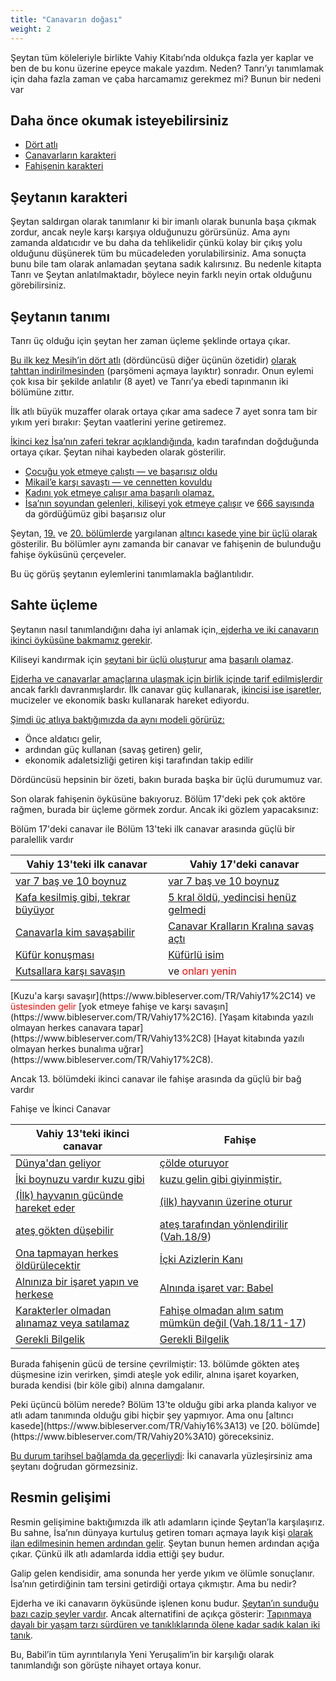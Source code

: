 ```yaml
---
title: "Canavarın doğası"
weight: 2
---
```



Şeytan tüm köleleriyle birlikte Vahiy Kitabı’nda oldukça fazla yer kaplar ve ben de bu konu üzerine epeyce makale yazdım. Neden? Tanrı’yı tanımlamak için daha fazla zaman ve çaba harcamamız gerekmez mi? Bunun bir nedeni var


## Daha önce okumak isteyebilirsiniz

<a name="f2fd"></a>
- [Dört atlı](../../../content/seals/expl/the-mystery-of-the-four-horse-men)
- [Canavarların karakteri](../../../content/beasts/expl/the-nature-of-the-beast-in-the-book-of-revelation)
- [Fahişenin karakteri](../../../content/harlot/expl/the-character-and-destiny-of-the-harlot)



## Şeytanın karakteri

<a name="904a"></a>
Şeytan saldırgan olarak tanımlanır ki bir imanlı olarak bununla başa çıkmak zordur, ancak neyle karşı karşıya olduğunuzu görürsünüz. Ama aynı zamanda aldatıcıdır ve bu daha da tehlikelidir çünkü kolay bir çıkış yolu olduğunu düşünerek tüm bu mücadeleden yorulabilirsiniz. Ama sonuçta bunu bile tam olarak anlamadan şeytana sadık kalırsınız. Bu nedenle kitapta Tanrı ve Şeytan anlatılmaktadır, böylece neyin farklı neyin ortak olduğunu görebilirsiniz.


## Şeytanın tanımı

<a name="a7a0"></a>
Tanrı üç olduğu için şeytan her zaman üçleme şeklinde ortaya çıkar.

[Bu ilk kez Mesih’in dört atlı](https://www.bibleserver.com/TR/Vahiy5) (dördüncüsü diğer üçünün özetidir) [olarak tahttan indirilmesinden](https://www.bibleserver.com/TR/Vahiy5) (parşömeni açmaya layıktır) sonradır. Onun eylemi çok kısa bir şekilde anlatılır (8 ayet) ve Tanrı’ya ebedi tapınmanın iki bölümüne zıttır.

İlk atlı büyük muzaffer olarak ortaya çıkar ama sadece 7 ayet sonra tam bir yıkım yeri bırakır: Şeytan vaatlerini yerine getiremez.

[İkinci kez İsa’nın zaferi tekrar açıklandığında](https://www.bibleserver.com/TR/Vahiy12), kadın tarafından doğduğunda ortaya çıkar. Şeytan nihai kaybeden olarak gösterilir.

- [Çocuğu yok etmeye çalıştı — ve başarısız oldu](https://www.bibleserver.com/TR/Vahiy12%3A1-6)
- [Mikail’e karşı savaştı — ve cennetten kovuldu](https://www.bibleserver.com/TR/Vahiy12%3A7-12)
- [Kadını yok etmeye çalışır ama başarılı olamaz.](https://www.bibleserver.com/TR/Vahiy12%3A13-17)
- [İsa’nın soyundan gelenleri, kiliseyi yok etmeye çalışır](https://www.bibleserver.com/TR/Vahiy13) ve [666 sayısında ](../../../content/beasts/expl/666-the-number-of-the-beast)da gördüğümüz gibi başarısız olur


Şeytan, [19.](https://www.bibleserver.com/TR/Vahiy19%3A20) ve [20. bölümlerde](https://www.bibleserver.com/TR/Vahiy20%3A10) yargılanan [altıncı kasede yine bir üçlü olarak ](https://www.bibleserver.com/TR/Vahiy16%3A13)gösterilir. Bu bölümler aynı zamanda bir canavar ve fahişenin de bulunduğu fahişe öyküsünü çerçeveler.

Bu üç görüş şeytanın eylemlerini tanımlamakla bağlantılıdır.


## Sahte üçleme

<a name="1e70"></a>
Şeytanın nasıl tanımlandığını daha iyi anlamak için,[ ejderha ve iki canavarın ikinci öyküsüne bakmamız gerekir](https://www.bibleserver.com/TR/Vahiy13).

Kiliseyi kandırmak için [şeytani bir üçlü oluşturur](../../../content/beasts/expl/the-nature-of-the-beast-in-the-book-of-revelation#6999) ama [başarılı olamaz](../../../content/beasts/expl/666-the-number-of-the-beast#9a7b).

[Ejderha ve canavarlar amaçlarına ulaşmak için birlik içinde tarif edilmişlerdir](../../../content/beasts/expl/the-nature-of-the-beast-in-the-book-of-revelation) ancak farklı davranmışlardır. İlk canavar güç kullanarak, [ikincisi ise işaretler](../../../content/beasts/expl/the-beasts-and-the-666-in-historical-context), mucizeler ve ekonomik baskı kullanarak hareket ediyordu.

[Şimdi üç atlıya baktığımızda da aynı modeli görürüz:](../../../content/seals/expl/the-mystery-of-the-four-horse-men)

- Önce aldatıcı gelir,
- ardından güç kullanan (savaş getiren) gelir,
- ekonomik adaletsizliği getiren kişi tarafından takip edilir


Dördüncüsü hepsinin bir özeti, bakın burada başka bir üçlü durumumuz var.

Son olarak fahişenin öyküsüne bakıyoruz. Bölüm 17'deki pek çok aktöre rağmen, burada bir üçleme görmek zordur. Ancak iki gözlem yapacaksınız:

Bölüm 17'deki canavar ile Bölüm 13'teki ilk canavar arasında güçlü bir paralellik vardır


| Vahiy 13'teki ilk canavar | Vahiy 17'deki canavar |
|---------------------------|-----------------------|
| [var 7 baş ve 10 boynuz](https://www.bibleserver.com/TR/Vahiy13%2C1) | [var 7 baş ve 10 boynuz](https://www.bibleserver.com/TR/Vahiy17%2C3) |
| [Kafa kesilmiş gibi, tekrar büyüyor](https://www.bibleserver.com/TR/Vahiy13%2C3) | [5 kral öldü, yedincisi henüz gelmedi](https://www.bibleserver.com/TR/Vahiy17%2C10) |
| [Canavarla kim savaşabilir](https://www.bibleserver.com/TR/Vahiy13%2C4) | [Canavar Kralların Kralına savaş açtı](https://www.bibleserver.com/TR/Vahiy17%2C14) |
| [Küfür konuşması](https://www.bibleserver.com/TR/Vahiy13%2C5-6) | [Küfürlü isim](https://www.bibleserver.com/TR/Vahiy17%2C3) |
| [Kutsallara karşı savaşın](https://www.bibleserver.com/TR/Vahiy13%2C7) | ve <span style="color:red;">onları yenin</span>
<td>
[Kuzu'a karşı savaşır](https://www.bibleserver.com/TR/Vahiy17%2C14)</td> ve <span style="color:red;">üstesinden gelir</span>
[yok etmeye fahişe ve karşı savaşın](https://www.bibleserver.com/TR/Vahiy17%2C16).
			

<tr>
<td>[Yaşam kitabında yazılı olmayan herkes canavara tapar](https://www.bibleserver.com/TR/Vahiy13%2C8)</td>
<td>[Hayat kitabında yazılı olmayan herkes bunalıma uğrar](https://www.bibleserver.com/TR/Vahiy17%2C8)</td>.
		</tr>

Ancak 13. bölümdeki ikinci canavar ile fahişe arasında da güçlü bir bağ vardır
<p>Fahişe ve İkinci Canavar</p>


| Vahiy 13'teki ikinci canavar | Fahişe |
|------------------------------|--------|
| [Dünya'dan geliyor](https://www.bibleserver.com/TR/Vahiy13%2C11) | [çölde oturuyor](https://www.bibleserver.com/TR/Vahiy17%2C3) |
| [İki boynuzu vardır  kuzu gibi](https://www.bibleserver.com/TR/Vahiy13%2C11) | [kuzu gelin gibi giyinmiştir.](https://www.bibleserver.com/TR/Vahiy17%2C4) |
| [(İlk) hayvanın  gücünde hareket eder](https://www.bibleserver.com/TR/Vahiy13%2C12) | [(ilk) hayvanın üzerine oturur](https://www.bibleserver.com/TR/Vahiy17%2C3) |
| [ateş gökten düşebilir](https://www.bibleserver.com/TR/Vahiy13%2C13) | [ateş tarafından yönlendirilir](https://www.bibleserver.com/TR/Vahiy17%2C16) ([Vah.18/9](https://www.bibleserver.com/TR/Vahiy18%2C9)) |
| [Ona tapmayan herkes öldürülecektir](https://www.bibleserver.com/TR/Vahiy13%2C15) | [İçki Azizlerin Kanı](https://www.bibleserver.com/TR/Vahiy17%2C6) |
| [Alnınıza bir işaret yapın ve herkese](https://www.bibleserver.com/TR/Vahiy13%2C16) | [Alnında işaret var: Babel](https://www.bibleserver.com/TR/Vahiy17%2C5) |
| [Karakterler olmadan alınamaz veya satılamaz](https://www.bibleserver.com/TR/Vahiy13%2C17) | [Fahişe olmadan alım satım mümkün değil ](https://www.bibleserver.com/TR/Vahiy18%2C3) ([Vah.18/11-17](https://www.bibleserver.com/TR/Vahiy18%2C11-17)) |
| [Gerekli Bilgelik](https://www.bibleserver.com/TR/Vahiy13%2C18) | [Gerekli Bilgelik](https://www.bibleserver.com/TR/Vahiy17%2C9) |
<p>Burada fahişenin gücü de tersine çevrilmiştir: 13. bölümde gökten ateş düşmesine izin verirken, şimdi ateşle yok edilir, alnına işaret koyarken, burada kendisi (bir köle gibi) alnına damgalanır.</p>
Peki üçüncü bölüm nerede? Bölüm 13'te olduğu gibi arka planda kalıyor ve atlı adam tanımında olduğu gibi hiçbir şey yapmıyor. Ama onu [altıncı kasede](https://www.bibleserver.com/TR/Vahiy16%3A13) ve [20. bölümde](https://www.bibleserver.com/TR/Vahiy20%3A10) göreceksiniz.

[Bu durum tarihsel bağlamda da geçerliydi](../../../content/beasts/expl/the-beasts-and-the-666-in-historical-context): İki canavarla yüzleşirsiniz ama şeytanı doğrudan görmezsiniz.


## Resmin gelişimi

<a name="5eae"></a>
Resmin gelişimine baktığımızda ilk atlı adamların içinde Şeytan’la karşılaşırız. Bu sahne, İsa’nın dünyaya kurtuluş getiren tomarı açmaya layık kişi [olarak ilan edilmesinin hemen ardından gelir](../../../content/seals/expl/the-book-with-the-seven-seals). Şeytan bunun hemen ardından açığa çıkar. Çünkü ilk atlı adamlarda iddia ettiği şey budur.

Galip gelen kendisidir, ama sonunda her yerde yıkım ve ölümle sonuçlanır. İsa’nın getirdiğinin tam tersini getirdiği ortaya çıkmıştır. Ama bu nedir?

Ejderha ve iki canavarın öyküsünde işlenen konu budur. [Şeytan’ın sunduğu bazı cazip şeyler vardır](../../../content/beasts/expl/the-nature-of-the-beast-in-the-book-of-revelation#b8ad). Ancak alternatifini de açıkça gösterir: [Tapınmaya dayalı bir yaşam tarzı sürdüren ve tanıklıklarında ölene kadar sadık kalan iki tanık](../../../content/witnesses/expl/the-two-witnesses).

Bu, Babil’in tüm ayrıntılarıyla Yeni Yeruşalim’in bir karşılığı olarak tanımlandığı son görüşte nihayet ortaya konur.






[](https://github.com/revelation-today/revelation-today/blob/main/exampleSite/content/docs/content/beasts/expl/the-nature-of-the-beast.tr.md)
